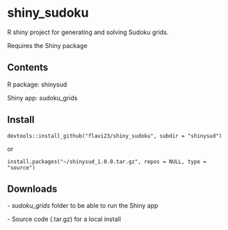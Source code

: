 # shiny_sudoku
<p>R shiny project for generating and solving Sudoku grids.</p>
<p>Requires the Shiny package</p>

## Contents 
<p>R package: shinysud</p>
<p>Shiny app: sudoku_grids</p>

## Install
```devtools::install_github("flavi23/shiny_sudoku", subdir = "shinysud")```

<p>or</>
  
```install.packages("~/shinysud_1.0.0.tar.gz", repos = NULL, type = "source")```

## Downloads

<p>- <i>sudoku_grids</i> folder to be able to run the Shiny app</p>
<p>- Source code (.tar.gz) for a local install</p>
